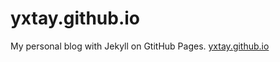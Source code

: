 # yxtay.github.io

My personal blog with Jekyll on GtitHub Pages.
[yxtay.github.io](https://yxtay.github.io)
